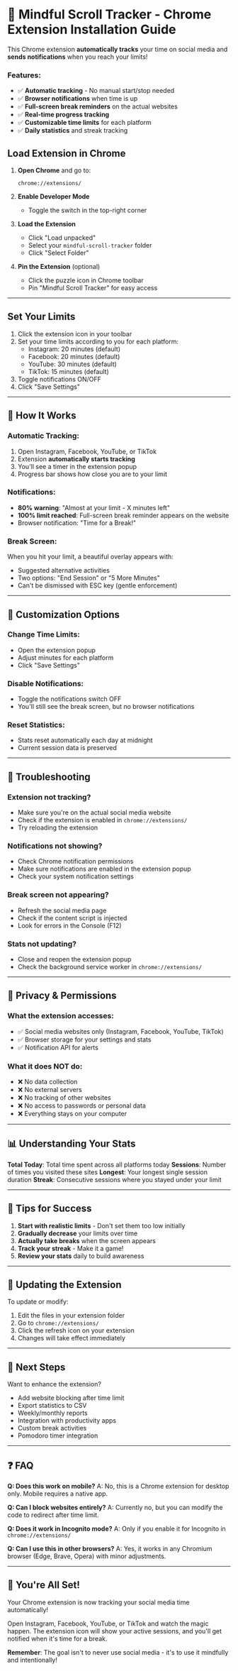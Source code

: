 # 🚀 Mindful Scroll Tracker - Chrome Extension Installation Guide

This Chrome extension **automatically tracks** your time on social media and **sends notifications** when you reach your limits!

### Features:

- ✅ **Automatic tracking** - No manual start/stop needed
- ✅ **Browser notifications** when time is up
- ✅ **Full-screen break reminders** on the actual websites
- ✅ **Real-time progress tracking**
- ✅ **Customizable time limits** for each platform
- ✅ **Daily statistics** and streak tracking

## Load Extension in Chrome

1. **Open Chrome** and go to:

   ```
   chrome://extensions/
   ```

2. **Enable Developer Mode**

   - Toggle the switch in the top-right corner

3. **Load the Extension**

   - Click "Load unpacked"
   - Select your `mindful-scroll-tracker` folder
   - Click "Select Folder"

4. **Pin the Extension** (optional)
   - Click the puzzle icon in Chrome toolbar
   - Pin "Mindful Scroll Tracker" for easy access

---

## Set Your Limits

1. Click the extension icon in your toolbar
2. Set your time limits according to you for each platform:
   - Instagram: 20 minutes (default)
   - Facebook: 20 minutes (default)
   - YouTube: 30 minutes (default)
   - TikTok: 15 minutes (default)
3. Toggle notifications ON/OFF
4. Click "Save Settings"

---

## 🚀 How It Works

### Automatic Tracking:

1. Open Instagram, Facebook, YouTube, or TikTok
2. Extension **automatically starts tracking**
3. You'll see a timer in the extension popup
4. Progress bar shows how close you are to your limit

### Notifications:

- **80% warning**: "Almost at your limit - X minutes left"
- **100% limit reached**: Full-screen break reminder appears on the website
- Browser notification: "Time for a Break!"

### Break Screen:

When you hit your limit, a beautiful overlay appears with:

- Suggested alternative activities
- Two options: "End Session" or "5 More Minutes"
- Can't be dismissed with ESC key (gentle enforcement)

---

## 🎨 Customization Options

### Change Time Limits:

- Open the extension popup
- Adjust minutes for each platform
- Click "Save Settings"

### Disable Notifications:

- Toggle the notifications switch OFF
- You'll still see the break screen, but no browser notifications

### Reset Statistics:

- Stats reset automatically each day at midnight
- Current session data is preserved

---

## 🐛 Troubleshooting

### Extension not tracking?

- Make sure you're on the actual social media website
- Check if the extension is enabled in `chrome://extensions/`
- Try reloading the extension

### Notifications not showing?

- Check Chrome notification permissions
- Make sure notifications are enabled in the extension popup
- Check your system notification settings

### Break screen not appearing?

- Refresh the social media page
- Check if the content script is injected
- Look for errors in the Console (F12)

### Stats not updating?

- Close and reopen the extension popup
- Check the background service worker in `chrome://extensions/`

---

## 🔐 Privacy & Permissions

### What the extension accesses:

- ✅ Social media websites only (Instagram, Facebook, YouTube, TikTok)
- ✅ Browser storage for your settings and stats
- ✅ Notification API for alerts

### What it does NOT do:

- ❌ No data collection
- ❌ No external servers
- ❌ No tracking of other websites
- ❌ No access to passwords or personal data
- ❌ Everything stays on your computer

---

## 📊 Understanding Your Stats

**Total Today**: Total time spent across all platforms today
**Sessions**: Number of times you visited these sites
**Longest**: Your longest single session duration
**Streak**: Consecutive sessions where you stayed under your limit

---

## 🎯 Tips for Success

1. **Start with realistic limits** - Don't set them too low initially
2. **Gradually decrease** your limits over time
3. **Actually take breaks** when the screen appears
4. **Track your streak** - Make it a game!
5. **Review your stats** daily to build awareness

---

## 🔄 Updating the Extension

To update or modify:

1. Edit the files in your extension folder
2. Go to `chrome://extensions/`
3. Click the refresh icon on your extension
4. Changes will take effect immediately

---

## 🌟 Next Steps

Want to enhance the extension?

- Add website blocking after time limit
- Export statistics to CSV
- Weekly/monthly reports
- Integration with productivity apps
- Custom break activities
- Pomodoro timer integration

---

## ❓ FAQ

**Q: Does this work on mobile?**
A: No, this is a Chrome extension for desktop only. Mobile requires a native app.

**Q: Can I block websites entirely?**
A: Currently no, but you can modify the code to redirect after time limit.

**Q: Does it work in Incognito mode?**
A: Only if you enable it for Incognito in `chrome://extensions/`

**Q: Can I use this in other browsers?**
A: Yes, it works in any Chromium browser (Edge, Brave, Opera) with minor adjustments.

---

## 🎉 You're All Set!

Your Chrome extension is now tracking your social media time automatically!

Open Instagram, Facebook, YouTube, or TikTok and watch the magic happen. The extension icon will show your active sessions, and you'll get notified when it's time for a break.

**Remember**: The goal isn't to never use social media - it's to use it mindfully and intentionally!
